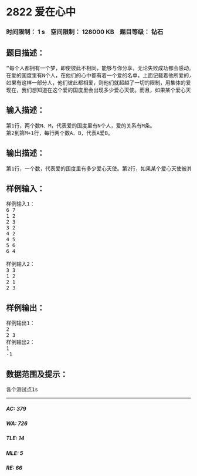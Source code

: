 # 2822 爱在心中   
### 时间限制： 1 s&nbsp;&nbsp;&nbsp;&nbsp;空间限制： 128000 KB&nbsp;&nbsp;&nbsp;&nbsp;题目等级： 钻石  
## 题目描述：  

<pre>
“每个人都拥有一个梦，即使彼此不相同，能够与你分享，无论失败成功都会感动。爱因为在心中，平凡而不平庸，世界就像迷宫，却又让我们此刻相逢Our Home。”
在爱的国度里有N个人，在他们的心中都有着一个爱的名单，上面记载着他所爱的人（不会出现自爱的情况）。爱是具有传递性的，即如果A爱B，B爱C，则A也爱C。  
如果有这样一部分人，他们彼此都相爱，则他们就超越了一切的限制，用集体的爱化身成为一个爱心天使。  
现在，我们想知道在这个爱的国度里会出现多少爱心天使。而且，如果某个爱心天使被其他所有人或爱心天使所爱则请输出这个爱心天使是由哪些人构成的，否则输出-1。
</pre>
  
  
## 输入描述：  

<pre>
第1行，两个数N、M，代表爱的国度里有N个人，爱的关系有M条。  
第2到第M+1行，每行两个数A、B，代表A爱B。
</pre>
  
  
## 输出描述：  

<pre>
第1行，一个数，代表爱的国度里有多少爱心天使。第2行，如果某个爱心天使被其他所有人和爱心天使所爱则请输出这个爱心天使是由哪些人构成的（从小到大排序），否则输出-1。
</pre>
  
  
## 样例输入：  

<pre>
样例输入1：
6 7  
1 2  
2 3  
3 2  
4 2  
4 5  
5 6  
6 4
  
样例输入2：
3 3  
1 2  
2 1  
2 3
</pre>
  
  
## 样例输出：  

<pre>
样例输出1：
2  
2 3
样例输出2：
1  
-1
</pre>
  
  
## 数据范围及提示：  

<pre>
各个测试点1s
</pre>
  
  
***  

##### AC: 379  
##### WA: 726  
##### TLE: 14  
##### MLE: 5  
##### RE: 66  
